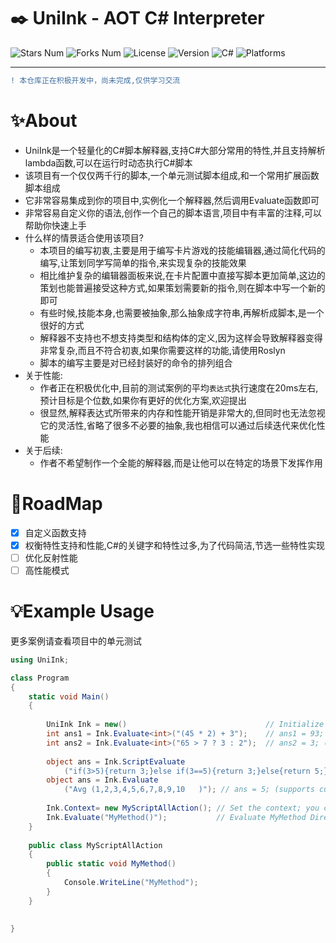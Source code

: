 ﻿# ✒️ UniInk - AOT C# Interpreter

![Stars Num](https://img.shields.io/github/stars/Arc-huangjingtong/UniInk-CSharpInterpreter4Unity?style=social&logo=github)
![Forks Num](https://img.shields.io/github/forks/Arc-huangjingtong/UniInk-CSharpInterpreter4Unity?style=social&logo=github)
![License  ](https://img.shields.io/badge/license-MIT-yellow)
![Version  ](https://img.shields.io/badge/version-1.0.0-green)
![C#       ](https://img.shields.io/badge/CSharp-8.0%20or%20later-blue)
![Platforms](https://img.shields.io/badge/platforms-Android%20|%20Windows%20|%20(ios)-lightgrey)

---

```diff
! 本仓库正在积极开发中，尚未完成,仅供学习交流
```
# ✨About
- UniInk是一个轻量化的C#脚本解释器,支持C#大部分常用的特性,并且支持解析lambda函数,可以在运行时动态执行C#脚本
- 该项目有一个仅仅两千行的脚本,一个单元测试脚本组成,和一个常用扩展函数脚本组成
- 它非常容易集成到你的项目中,实例化一个解释器,然后调用Evaluate函数即可
- 非常容易自定义你的语法,创作一个自己的脚本语言,项目中有丰富的注释,可以帮助你快速上手
- 什么样的情景适合使用该项目?
  - 本项目的编写初衷,主要是用于编写卡片游戏的技能编辑器,通过简化代码的编写,让策划同学写简单的指令,来实现复杂的技能效果
  - 相比维护复杂的编辑器面板来说,在卡片配置中直接写脚本更加简单,这边的策划也能普遍接受这种方式,如果策划需要新的指令,则在脚本中写一个新的即可
  - 有些时候,技能本身,也需要被抽象,那么抽象成字符串,再解析成脚本,是一个很好的方式
  - 解释器不支持也不想支持类型和结构体的定义,因为这样会导致解释器变得非常复杂,而且不符合初衷,如果你需要这样的功能,请使用Roslyn
  - 脚本的编写主要是对已经封装好的命令的排列组合
- 关于性能:
  - 作者正在积极优化中,目前的测试案例的平均`表达式`执行速度在20ms左右,预计目标是个位数,如果你有更好的优化方案,欢迎提出
  - 很显然,解释表达式所带来的内存和性能开销是非常大的,但同时也无法忽视它的灵活性,省略了很多不必要的抽象,我也相信可以通过后续迭代来优化性能
- 关于后续:
  - 作者不希望制作一个全能的解释器,而是让他可以在特定的场景下发挥作用


# 📝RoadMap

- [x] 自定义函数支持
- [x] 权衡特性支持和性能,C#的关键字和特性过多,为了代码简洁,节选一些特性实现
- [ ] 优化反射性能
- [ ] 高性能模式
# 💡Example Usage
更多案例请查看项目中的单元测试

```csharp
using UniInk;

class Program
{
    static void Main()
    {
        
        UniInk Ink = new()                               // Initialize a new instance;
        int ans1 = Ink.Evaluate<int>("(45 * 2) + 3");    // ans1 = 93;
        int ans2 = Ink.Evaluate<int>("65 > 7 ? 3 : 2");  // ans2 = 3; (supports ternary operators)
        
        object ans = Ink.ScriptEvaluate
            ("if(3>5){return 3;}else if(3==5){return 3;}else{return 5;}"); // ans = 5; (supports ifelse statement)
        object ans = Ink.Evaluate
            ("Avg (1,2,3,4,5,6,7,8,9,10   )"); // ans = 5; (supports custom functions)
        
        Ink.Context= new MyScriptAllAction(); // Set the context; you can use the MyScriptAllAction All members;
        Ink.Evaluate("MyMethod()");           // Evaluate MyMethod Directly;
    }
    
    public class MyScriptAllAction
    {
        public static void MyMethod()
        {
            Console.WriteLine("MyMethod");
        }
    }
    
    
}
```
